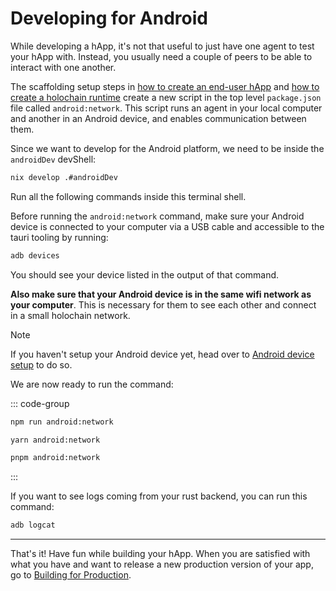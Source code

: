 # Developing for Android

While developing a hApp, it's not that useful to just have one agent to test your hApp with. Instead, you usually need a couple of peers to be able to interact with one another. 

The scaffolding setup steps in [how to create an end-user hApp](../how-to-create-an-end-user-happ) and [how to create a holochain runtime](../how-to-create-a-holochain-runtime) create a new script in the top level `package.json` file called `android:network`. This script runs an agent in your local computer and another in an Android device, and enables communication between them. 

Since we want to develop for the Android platform, we need to be inside the `androidDev` devShell:

```bash
nix develop .#androidDev
```

Run all the following commands inside this terminal shell.

Before running the `android:network` command, make sure your Android device is connected to your computer via a USB cable and accessible to the tauri tooling by running:

```bash
adb devices
```

You should see your device listed in the output of that command.

**Also make sure that your Android device is in the same wifi network as your computer**. This is necessary for them to see each other and connect in a small holochain network.

> [!NOTE]
> If you haven't setup your Android device yet, head over to [Android device setup](./device-setup) to do so.

We are now ready to run the command:

::: code-group
```bash [npm]
npm run android:network
```

```bash [yarn]
yarn android:network
```

```bash [pnpm]
pnpm android:network
```
:::

If you want to see logs coming from your rust backend, you can run this command:

```bash
adb logcat
```

---

That's it! Have fun while building your hApp. When you are satisfied with what you have and want to release a new production version of your app, go to [Building for Production](./building-for-production).
